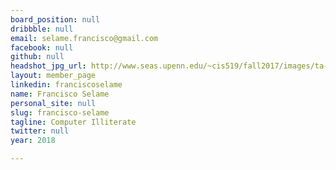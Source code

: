 ```yaml
---
board_position: null
dribbble: null
email: selame.francisco@gmail.com
facebook: null
github: null
headshot_jpg_url: http://www.seas.upenn.edu/~cis519/fall2017/images/ta-francisco.jpg
layout: member_page
linkedin: franciscoselame
name: Francisco Selame
personal_site: null
slug: francisco-selame
tagline: Computer Illiterate
twitter: null
year: 2018

---
```

